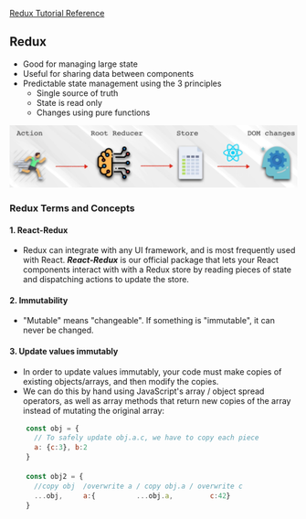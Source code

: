 [Redux Tutorial Reference](https://redux.js.org/tutorials/essentials/part-1-overview-concepts)
## Redux
- Good for managing large state
- Useful for sharing data between components
- Predictable state management using the 3 principles
  - Single source of truth
  - State is read only
  - Changes using pure functions

<img src="imgs/Redux_Flow.png" width="600" alt="Redux  Flow">

### Redux Terms and Concepts
#### 1. React-Redux
- Redux can integrate with any UI framework, and is most frequently used with React. ***React-Redux*** is our official package that lets your React components interact with with a Redux store by reading pieces of state and dispatching actions to update the store.

#### 2. Immutability
- "Mutable" means "changeable". If something is "immutable", it can never be changed.

#### 3. Update values immutably
- In order to update values immutably, your code must make copies of existing objects/arrays, and then modify the copies.
- We can do this by hand using JavaScript's array / object spread operators, as well as array methods that return new copies of the array instead of mutating the original array:
```javascript
    const obj = {
      // To safely update obj.a.c, we have to copy each piece
      a: {c:3}, b:2
    }

    const obj2 = {
      //copy obj  /overwrite a / copy obj.a / overwrite c
      ...obj,     a:{          ...obj.a,         c:42}
    }

```